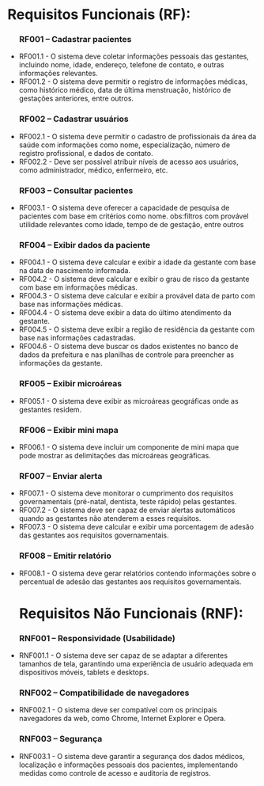 <head><h1>Requisitos Funcionais (RF):</h1></head>
<ul>
<h3>RF001 – Cadastrar pacientes</h3>
<li>RF001.1 - O sistema deve coletar informações pessoais das gestantes, incluindo nome, idade, endereço, telefone de contato, e outras informações relevantes.</li>
<li>RF001.2 - O sistema deve permitir o registro de informações médicas, como histórico médico, data de última menstruação, histórico de gestações anteriores, entre outros.</li>
  
<h3>RF002 – Cadastrar usuários</h3>
<li>RF002.1 - O sistema deve permitir o cadastro de profissionais da área da saúde com informações como nome, especialização, número de registro profissional, e dados de contato.</li>
<li>RF002.2 - Deve ser possível atribuir níveis de acesso aos usuários, como administrador, médico, enfermeiro, etc.</li>

<h3>RF003 – Consultar pacientes</h3>
<li>RF003.1 - O sistema deve oferecer a capacidade de pesquisa de pacientes com base em critérios como nome.
obs:filtros com provável utilidade relevantes como idade, tempo de de gestação, entre outros</li>

<h3>RF004 – Exibir dados da paciente</h3>
<li>RF004.1 - O sistema deve calcular e exibir a idade da gestante com base na data de nascimento informada.</li>
<li>RF004.2 - O sistema deve calcular e exibir o grau de risco da gestante com base em informações médicas.</li>
<li>RF004.3 - O sistema deve calcular e exibir a provável data de parto com base nas informações médicas.</li>
<li>RF004.4 - O sistema deve exibir a data do último atendimento da gestante.</li>
<li>RF004.5 - O sistema deve exibir a região de residência da gestante com base nas informações cadastradas.</li>
<li>RF004.6 - O sistema deve buscar os dados existentes no banco de dados da prefeitura e nas planilhas de controle para preencher as informações da gestante.</li>

<h3>RF005 – Exibir microáreas</h3>
<li>RF005.1 - O sistema deve exibir as microáreas geográficas onde as gestantes residem.</li>

<h3>RF006 – Exibir mini mapa</h3>
<li>RF006.1 - O sistema deve incluir um componente de mini mapa que pode mostrar as delimitações das microáreas geográficas.</li>

<h3>RF007 – Enviar alerta</h3>
<li>RF007.1 - O sistema deve monitorar o cumprimento dos requisitos governamentais (pré-natal, dentista, teste rápido) pelas gestantes.</li>
<li>RF007.2 - O sistema deve ser capaz de enviar alertas automáticos quando as gestantes não atenderem a esses requisitos.</li>
<li>RF007.3 - O sistema deve calcular e exibir uma porcentagem de adesão das gestantes aos requisitos governamentais.</li>

<h3>RF008 – Emitir relatório</h3>
<li>RF008.1 - O sistema deve gerar relatórios contendo informações sobre o percentual de adesão das gestantes aos requisitos governamentais.</li>

<head><h1>Requisitos Não Funcionais (RNF):</h1></head>

<h3>RNF001 – Responsividade (Usabilidade)</h3>
<li>RNF001.1 - O sistema deve ser capaz de se adaptar a diferentes tamanhos de tela, garantindo uma experiência de usuário adequada em dispositivos móveis, tablets e desktops.</li>

<h3>RNF002 – Compatibilidade de navegadores</h3>
<li>RNF002.1 - O sistema deve ser compatível com os principais navegadores da web, como Chrome, Internet Explorer e Opera.</li>

<h3>RNF003 – Segurança</h3>
<li>RNF003.1 - O sistema deve garantir a segurança dos dados médicos, localização e informações pessoais dos pacientes, implementando medidas como controle de acesso e auditoria de registros.</li>
</ul>
